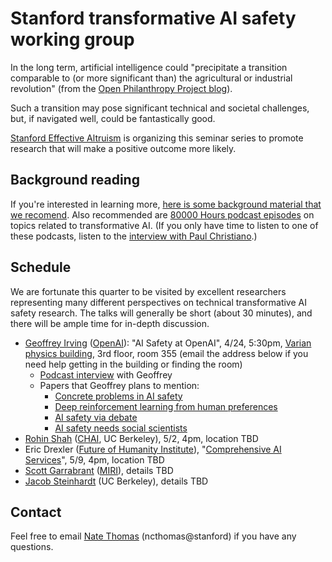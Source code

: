 # Stanford transformative AI safety working group

In the long term, artificial intelligence could "precipitate a transition comparable to (or more significant than) the agricultural or industrial revolution" (from the [Open Philanthropy Project blog](https://www.openphilanthropy.org/blog/some-background-our-views-regarding-advanced-artificial-intelligence#Sec1)).  

Such a transition may pose significant technical and societal challenges, but, if navigated well, could be fantastically good.

[Stanford Effective Altruism](http://web.stanford.edu/group/ea/) is organizing this seminar series to promote research that will make a positive outcome more likely.

## Background reading

If you're interested in learning more, [here is some background material that we recomend](http://shlegeris.com/ai-safety-reading-list).  Also recommended are [80000 Hours podcast episodes](https://80000hours.org/podcast/episodes/) on topics related to transformative AI.  (If you only have time to listen to one of these podcasts, listen to the [interview with Paul Christiano](https://80000hours.org/podcast/episodes/paul-christiano-ai-alignment-solutions/).)

## Schedule

We are fortunate this quarter to be visited by excellent researchers representing many different perspectives on technical transformative AI safety research.  The talks will generally be short (about 30 minutes), and there will be ample time for in-depth discussion.

- [Geoffrey Irving](https://naml.us/) ([OpenAI](https://openai.com/)): "AI Safety at OpenAI", 4/24, 5:30pm, [Varian physics building](https://www.google.com/maps/place/Physics+Department/@37.4285413,-122.1731025,19z/data=!3m1!4b1!4m5!3m4!1s0x808fbb2af1d7cd13:0x4dd96aad40ba907b!8m2!3d37.4285412!4d-122.1725553), 3rd floor, room 355 (email the address below if you need help getting in the building or finding the room)
  - [Podcast interview](https://futureoflife.org/2019/03/06/ai-alignment-through-debate-with-geoffrey-irving/) with Geoffrey
  - Papers that Geoffrey plans to mention:
    - [Concrete problems in AI safety](https://arxiv.org/abs/1606.06565)
    - [Deep reinforcement learning from human preferences](https://arxiv.org/abs/1706.03741)
    - [AI safety via debate](https://arxiv.org/abs/1805.00899)
    - [AI safety needs social scientists](https://distill.pub/2019/safety-needs-social-scientists/)
- [Rohin Shah](https://rohinshah.com/) ([CHAI](https://humancompatible.ai/), UC Berkeley), 5/2, 4pm, location TBD
- Eric Drexler ([Future of Humanity Institute](https://www.fhi.ox.ac.uk/)), "[Comprehensive AI Services](https://www.fhi.ox.ac.uk/wp-content/uploads/Reframing_Superintelligence_FHI-TR-2019-1.1-1.pdf)", 5/9, 4pm, location TBD
- [Scott Garrabrant](http://scott.garrabrant.com/) ([MIRI](https://intelligence.org/)), details TBD
- [Jacob Steinhardt](https://www.stat.berkeley.edu/~jsteinhardt/) (UC Berkeley), details TBD

## Contact

Feel free to email [Nate Thomas](https://www.linkedin.com/in/nathaniel-thomas-18603079/) (ncthomas@stanford) if you have any questions.
